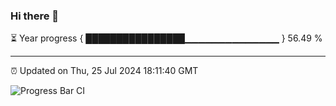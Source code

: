 ### Hi there 👋

⏳ Year progress { ████████████████▁▁▁▁▁▁▁▁▁▁▁▁▁▁ } 56.49 %

---

⏰ Updated on Thu, 25 Jul 2024 18:11:40 GMT

![Progress Bar CI](https://github.com/Shyam-Makwana/GitHub-Actions-Demo/workflows/Progress%20Bar%20CI/badge.svg)
